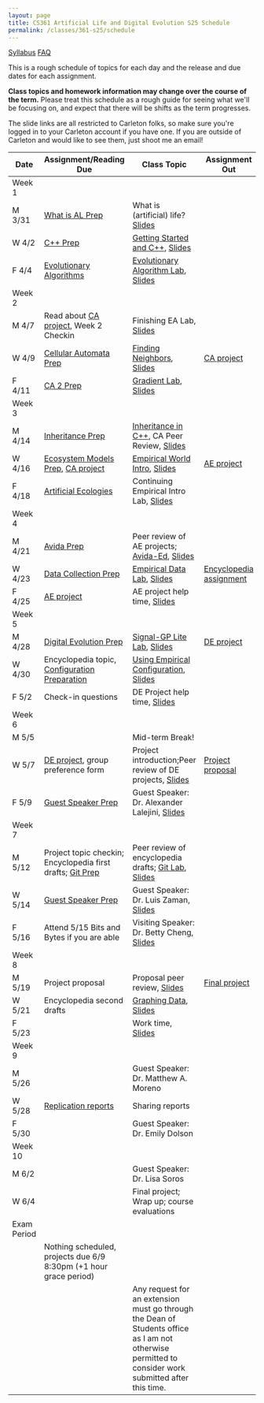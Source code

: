 ```yaml
---
layout: page
title: CS361 Artificial Life and Digital Evolution S25 Schedule
permalink: /classes/361-s25/schedule
---
```


[Syllabus](https://anyaevostinar.github.io/classes/361-s25/syllabus)
[FAQ](faq)

This is a rough schedule of topics for each day and the release and due dates for each assignment.

**Class topics and homework information may change over the course of the term.** Please treat this schedule as a rough guide for seeing what we'll be focusing on, and expect that there will be shifts as the term progresses.

The slide links are all restricted to Carleton folks, so make sure you're logged in to your Carleton account if you have one. If you are outside of Carleton and would like to see them, just shoot me an email!

| Date	| Assignment/Reading Due	| Class Topic |	Assignment Out |
| ------- | --------------- | ------------- | -------------- |
| Week 1 | |  | |
| M 3/31 | [What is AL Prep](intro-prep) | What is (artificial) life? [Slides](https://docs.google.com/presentation/d/1_dQ3RyPPnzJqQV0fkyZYafqOjtEtY628AK-yYRQZat8/edit?usp=sharing) |  |
| W 4/2 | [C++ Prep](cpp-prep)|	[Getting Started and C++](cpp_lab), [Slides](https://docs.google.com/presentation/d/175rsm5y-LWGS6yd6xJFBrIUdEQcS7aoPWyFQnoVWDSY/edit?usp=sharing) |	|
| F 4/4 |	[Evolutionary Algorithms](evocomp-prep)	| [Evolutionary Algorithm Lab](evo_alg_lab), [Slides](https://docs.google.com/presentation/d/1kSe_rQa_9mSOZ-J-JmpGp0R_XQ4ZmSFPdR2pkcYFehs/edit?usp=sharing)  |	 |
| Week 2 | |  | |
| M 4/7 | Read about [CA project](hw-ca), Week 2 Checkin	| Finishing EA Lab, [Slides](https://docs.google.com/presentation/d/1K6XTreah0xjEQaeLB16LgNH8zno9JDrGMAb9erMSQ_w/edit?usp=sharing) | |
| W 4/9 | [Cellular Automata Prep](ca-intro-prep)	| [Finding Neighbors](nf-lab), [Slides](https://docs.google.com/presentation/d/1PuEkv5l5tjz_a15iilrbIj-10AgxviqYcpH3BkGwcZw/edit?usp=sharing)  | [CA project](hw-ca) |
| F 4/11 | [CA 2 Prep](ca-2-prep)	| [Gradient Lab](gradient-lab), [Slides](https://docs.google.com/presentation/d/1l5dLjabav9RBcpgAQnqinVFzbAdSEQ2oWo4xizMXq40/edit?usp=sharing)	| |
| Week 3 | |  | |
| M 4/14 | [Inheritance Prep](inheritance-prep) | [Inheritance in C++](inheritance_lab), CA Peer Review, [Slides](https://docs.google.com/presentation/d/1Q98MK3XoulFJLqRWlvjoi3UggM7ydaX8QiGwUyPup34/edit?usp=sharing) |  |
| W 4/16 |	[Ecosystem Models Prep](eco-models-prep), [CA project](hw-ca) | [Empirical World Intro](empirical_intro_lab), [Slides](https://docs.google.com/presentation/d/1spNo6wZmx_ePQfC8M6OVsWfrHE7pSSdECCPvPOKWwIw/edit?usp=sharing)	| [AE project](hw-ae) |
| F 4/18 | [Artificial Ecologies](art-eco-prep) | Continuing Empirical Intro Lab, [Slides](https://docs.google.com/presentation/d/1EoEWoJQzrJWxRnPa14Jo10s3idMYwkTv2s2mLQHDJR0/edit?usp=sharing)	 |  |
| Week 4 | | | |
| M 4/21 | [Avida Prep](avida-prep) | Peer review of AE projects; [Avida-Ed](avida-ed-lab), [Slides](https://docs.google.com/presentation/d/1yVmwg65OCISubdkyq0kuN1qJggWpbCs_gTc0lmtWDvc/edit?usp=sharing) |  |
| W 4/23 |[Data Collection Prep](data-prep)	| [Empirical Data Lab](empirical_data_lab), [Slides](https://docs.google.com/presentation/d/1TA-lmlqRrAuz8QPT40wT7fdRKMX2en5GhN9id4yu44g/edit?usp=sharing) | [Encyclopedia assignment](encyclopedia-hw) |  
| F 4/25 | [AE project](hw-ae) | AE project help time, [Slides](https://docs.google.com/presentation/d/1VDkoe6FQ8QD-rT8dBAVA8wfnGc5N4spR-XBDFtO72vs/edit?usp=sharing) |   |
| Week 5 | |  | |
| M 4/28 | [Digital Evolution Prep](dig-evo-prep) | [Signal-GP Lite Lab](sgplite_lab), [Slides](https://docs.google.com/presentation/d/1QdAhZqkl7FtRX6KCXXg3sbhbhSTcb-Qr2BZaOJNdV-U/edit?usp=sharing) |  [DE project](hw-de) |
| W 4/30 |	Encyclopedia topic, [Configuration Preparation](config_intro) |[Using Empirical Configuration](emp_config_lab), [Slides](https://docs.google.com/presentation/d/1Nsi0KzLELSEGINQdFQlXyWw1x6ztErQFJfwC8naIak0/edit?usp=sharing) | |
| F 5/2 | Check-in questions  | 	DE Project help time, [Slides](https://docs.google.com/presentation/d/1R-ymdYrQFufcX3eFCYIVD39ZKGWTLYm3MaA-_L30LK0/edit?usp=sharing)	| |
| Week 6 | |  | |
| M 5/5	| |	Mid-term Break!	| |
| W 5/7 | [DE project](hw-de), group preference form | 	 Project introduction;Peer review of DE projects, [Slides](https://docs.google.com/presentation/d/1-TWPWhrXXI5Zfc-0YG6jj6EZEjTsVldMeKwJdAHK2Fc/edit?usp=sharing)  | [Project proposal](project-overview#proposal)|
| F 5/9 |  [Guest Speaker Prep](lalejini-prep)	| Guest Speaker: Dr. Alexander Lalejini, [Slides](https://docs.google.com/presentation/d/1q2SCUetcsAbdsTJJkq3d_5Dxlpsshn5YCAEUvfrkq_M/edit?usp=sharing)  |  |
| Week 7 | |  | |
| M 5/12 | Project topic checkin; Encyclopedia first drafts; [Git Prep](git-prep) 	|Peer review of encyclopedia drafts; [Git Lab](lab-git), [Slides](https://docs.google.com/presentation/d/1mkvQm95QGoWInJMwVqoIHXLydxtV4109ed3c2ab8ljI/edit?usp=sharing) |
| W 5/14 | [Guest Speaker Prep](zaman-prep)  |  Guest Speaker: Dr. Luis Zaman, [Slides](https://docs.google.com/presentation/d/1rZZss1q3V_4VbWSYinMcLzWK79rHVZQB37Jd4YPSSfA/edit?usp=sharing)  | |
| F 5/16 | Attend 5/15 Bits and Bytes if you are able | Visiting Speaker: Dr. Betty Cheng, [Slides](https://docs.google.com/presentation/d/1cgIR0KKvrEPIEc5ShFSwyOcyPwOpU0KXhbV-EknuByE/edit?usp=sharing) | | 
| Week 8 | |  | |
| M 5/19 |  Project proposal |	Proposal peer review, [Slides](https://docs.google.com/presentation/d/1termRSSAHVtybeo-mOBWh9OepMBjsMq5DCD8GwLNI4o/edit?usp=sharing)	| [Final project](project-overview)  |
| W 5/21 | Encyclopedia second drafts | [Graphing Data](r-lab), [Slides](https://docs.google.com/presentation/d/1z0TBTX0a5arl5V9ZpBJewwutDmBon_hwBUCwa2-6QlM/edit?usp=sharing)		 | |	
| F 5/23 | 	| Work time, [Slides](https://docs.google.com/presentation/d/1kMoKlx0u68p_rjHAwxtllFiA93O0yq_162cPfr-u04k/edit?usp=sharing) |	|
| Week 9 | |  | |
| M 5/26 | |	Guest Speaker: Dr. Matthew A. Moreno		| |	
| W 5/28 | [Replication reports](project-overview#replication-drafts) |	Sharing reports | |
| F 5/30 |  | Guest Speaker: Dr. Emily Dolson	|	 |
| Week 10 | | | |
| M 6/2	| | Guest Speaker: Dr. Lisa Soros    | |
| W 6/4 |  | Final project; Wrap up; course evaluations	| |
| Exam Period | | | |
| |Nothing scheduled, projects due 6/9 8:30pm (+1 hour grace period) | | |
| | | Any request for an extension must go through the Dean of Students office as I am not otherwise permitted to consider work submitted after this time. | |